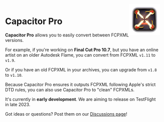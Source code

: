 <style>
    @media (max-width: 959px) {
        img.rightLogo {
            display: none !important;
        }
    }
</style>
<img class="rightLogo" src="https://github.com/latenitefilms/capacitor/raw/main/docs/static/logo.png" align="right" style="width: 100px !important; height: 100px !important;" />

# Capacitor Pro

**Capacitor Pro** allows you to easily convert between FCPXML versions.

For example, if you're working on **Final Cut Pro 10.7**, but you have an online artist on an older Autodesk Flame, you can convert from FCPXML `v1.11` to `v1.9`.

Or if you have an old FCPXML in your archives, you can upgrade from `v1.8` to `v1.10`.

Because Capacitor Pro ensures it outputs FCPXML following Apple's strict DTD rules, you can also use Capacitor Pro to "clean" FCPXMLs.

It's currently in **early development**. We are aiming to release on TestFlight in late 2023.

Got ideas or questions? Post them on our [Discussions page](https://github.com/latenitefilms/capacitor/discussions)!

<!--
> [:icon-desktop-download: **Click here to buy on the Mac App Store**](/buy/)
-->